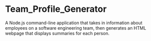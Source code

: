 # Team_Profile_Generator
A Node.js command-line application that takes in information about employees on a software engineering team, then generates an HTML webpage that displays summaries for each person.
